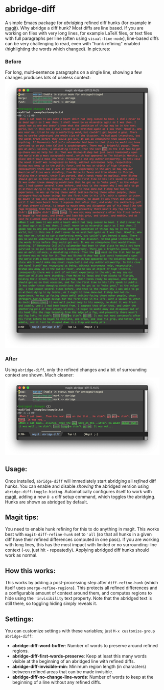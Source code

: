 # abridge-diff
A simple Emacs package for _abridging_ refined diff hunks (for example in [magit](https://github.com/magit/magit)).  Why abridge a diff hunk?  Most diffs are line based.  If you are working on files with very long lines, for example LaTeX files, or text files with full paragraphs per line (often using `visual-line-mode`), line-based diffs can be very challenging to read, even with "hunk refining" enabled (highlighting the words which changed). In pictures:

### Before
For long, multi-sentence paragraphs on a single line, showing a few changes produces lots of useless context:
![](examples/before.png)

### After
Using `abridge-diff`, only the refined changes and a bit of surrounding context are shown.  Much cleaner:
![](examples/after.png)

## Usage:

Once installed, `abridge-diff` will immediately start abridging all _refined_ diff hunks. You can enable and disable _showing_ the abridged version using `abridge-diff-toggle-hiding`.  Automatically configures itself to work with [magit](https://github.com/magit/magit), adding a new `D a` diff setup command, which toggles the abridging.  Hunks are shown as abridged by default.

## Magit tips:

You need to enable hunk refining for this to do anything in magit.  This works best with `magit-diff-refine-hunk` set to `'all` (so that all hunks in a given diff have their refined differences computed in one pass).  If you are working with long lines, this has the most impact with limited or no surrounding-line context (`-U0`, just hit `-` repeatedly).  Applying abridged diff hunks should work as normal.

## How this works:

This works by adding a post-processing step after `diff-refine-hunk` (which itself uses `smerge-refine-regions`).  This protects all refined differences and a configurable amount of context around them, and computes regions to hide using the `'invisibility` text property.  Note that the abridged text is still there, so toggling hiding simply reveals it.

## Settings:

You can customize settings with these variables; just `M-x customize-group abridge-diff`:

- **abridge-diff-word-buffer**:  Number of words to preserve around refined regions.
- **abridge-diff-first-words-preserve**:    Keep at least this many words visible at the beginning of an abridged line with refined diffs.
- **abridge-diff-invisible-min**: Minimum region length (in characters) between refined areas that can be made invisible.
- **abridge-diff-no-change-line-words**: Number of words to keep at the beginning of a line without any refined diffs.
